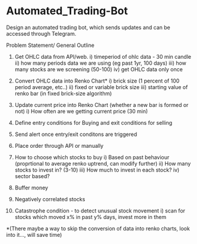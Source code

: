 # Automated_Trading-Bot
Design an automated trading bot, which sends updates and can be accessed through Telegram.

Problem Statement/ General Outline

1) Get OHLC data from API/web. 
    i)  timeperiod of ohlc data - 30 min candle
    ii) how many periods data we are using (eg past 1yr, 100 days)
    iii) how many stocks are we screening (50-100)
    iv) get OHLC data only once

2) Convert OHLC data into Renko Chart*
   i)  brick size (1 percent of 100 period average, etc..)
   ii) fixed or variable brick size
   iii) starting value of renko bar (in fixed brick-size algorithm)

3) Update current price into Renko Chart (whether a new bar is formed or not)
   i) How often are we getting current price (30 min)
   
4) Define entry conditions for Buying and exit conditions for selling

5) Send alert once entry/exit conditons are triggered

6) Place order through API or manually

7) How to choose which stocks to buy
   i)  Based on past behaviour (proprtional to average renko uptrend, can modify further)
   ii) How many stocks to invest in? (3-10)
   iii) How much to invest in each stock?
   iv) sector based?
   
8) Buffer money 

9) Negatively correlated stocks

10) Catastrophe condition - to detect unusual stock movement
   i) scan for stocks which moved x% in past y% days, invest more in them
   
*(There maybe a way to skip the conversion of data into renko charts, look into it..., will save time)

